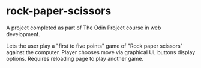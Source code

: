 # rock-paper-scissors
A project completed as part of The Odin Project course in web development.

Lets the user play a "first to five points" game of "Rock paper scissors" against the computer. Player chooses move via graphical UI, buttons display options. Requires reloading page to play another game.
